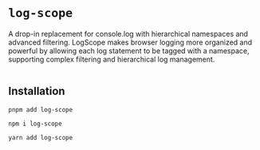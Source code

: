 # `log-scope`

A drop-in replacement for console.log with hierarchical namespaces and advanced filtering. LogScope makes browser logging more organized and powerful by allowing each log statement to be tagged with a namespace, supporting complex filtering and hierarchical log management.

```ts

```

## Installation

`pnpm add log-scope`

`npm i log-scope`

`yarn add log-scope`
